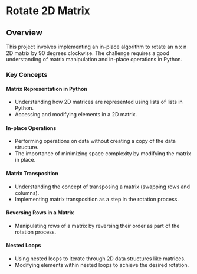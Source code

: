 # Rotate 2D Matrix

## Overview

This project involves implementing an in-place algorithm to rotate an n x n 2D matrix by 90 degrees clockwise. The challenge requires a good understanding of matrix manipulation and in-place operations in Python.

### Key Concepts

#### Matrix Representation in Python
- Understanding how 2D matrices are represented using lists of lists in Python.
- Accessing and modifying elements in a 2D matrix.

#### In-place Operations
- Performing operations on data without creating a copy of the data structure.
- The importance of minimizing space complexity by modifying the matrix in place.

#### Matrix Transposition
- Understanding the concept of transposing a matrix (swapping rows and columns).
- Implementing matrix transposition as a step in the rotation process.

#### Reversing Rows in a Matrix
- Manipulating rows of a matrix by reversing their order as part of the rotation process.

#### Nested Loops
- Using nested loops to iterate through 2D data structures like matrices.
- Modifying elements within nested loops to achieve the desired rotation.
